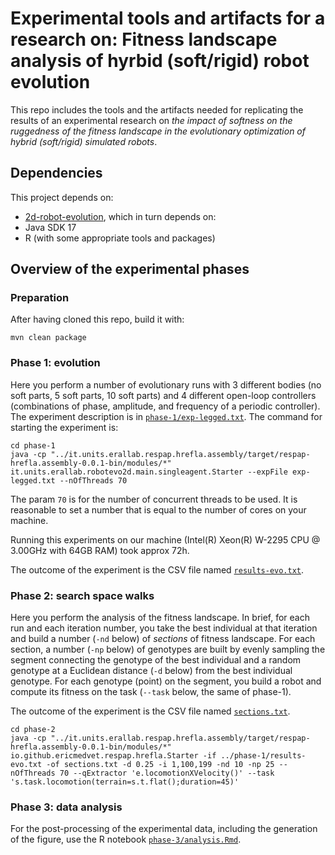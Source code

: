# Experimental tools and artifacts for a research on: Fitness landscape analysis of hyrbid (soft/rigid) robot evolution

This repo includes the tools and the artifacts needed for replicating the results of an experimental research on *the impact of softness on the ruggedness of the fitness landscape in the evolutionary optimization of hybrid (soft/rigid) simulated robots*.

## Dependencies

This project depends on:
- [2d-robot-evolution](https://github.com/ericmedvet/2d-robot-evolution), which in turn depends on:
- Java SDK 17
- R (with some appropriate tools and packages)

## Overview of the experimental phases

### Preparation

After having cloned this repo, build it with:
```shell
mvn clean package
```

### Phase 1: evolution

Here you perform a number of evolutionary runs with 3 different bodies (no soft parts, 5 soft parts, 10 soft parts) and 4 different open-loop controllers (combinations of phase, amplitude, and frequency of a periodic controller).
The experiment description is in [`phase-1/exp-legged.txt`](phase-1/exp-legged.txt).
The command for starting the experiment is:
```shell
cd phase-1
java -cp "../it.units.erallab.respap.hrefla.assembly/target/respap-hrefla.assembly-0.0.1-bin/modules/*" it.units.erallab.robotevo2d.main.singleagent.Starter --expFile exp-legged.txt --nOfThreads 70
```
The param `70` is for the number of concurrent threads to be used.
It is reasonable to set a number that is equal to the number of cores on your machine.

Running this experiments on our machine (Intel(R) Xeon(R) W-2295 CPU @ 3.00GHz with 64GB RAM) took approx 72h.

The outcome of the experiment is the CSV file named [`results-evo.txt`](phase-1/results-evo.txt).

### Phase 2: search space walks

Here you perform the analysis of the fitness landscape.
In brief, for each run and each iteration number, you take the best individual at that iteration and build a number (`-nd` below) of *sections* of fitness landscape.
For each section, a number (`-np` below) of genotypes are built by evenly sampling the segment connecting the genotype of the best individual and a random genotype at a Euclidean distance (`-d` below) from the best individual genotype.
For each genotype (point) on the segment, you build a robot and compute its fitness on the task (`--task` below, the same of phase-1).

The outcome of the experiment is the CSV file named [`sections.txt`](phase-2/sections.txt).

```shell
cd phase-2
java -cp "../it.units.erallab.respap.hrefla.assembly/target/respap-hrefla.assembly-0.0.1-bin/modules/*" io.github.ericmedvet.respap.hrefla.Starter -if ../phase-1/results-evo.txt -of sections.txt -d 0.25 -i 1,100,199 -nd 10 -np 25 --nOfThreads 70 --qExtractor 'e.locomotionXVelocity()' --task 's.task.locomotion(terrain=s.t.flat();duration=45)'
```

### Phase 3: data analysis

For the post-processing of the experimental data, including the generation of the figure, use the R notebook [`phase-3/analysis.Rmd`](phase-3/analysis.Rmd).
